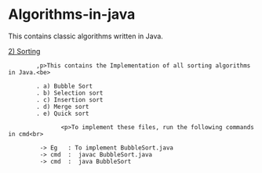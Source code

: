 # Algorithms-in-java
This contains classic algorithms written in Java.

[2) Sorting](https://github.com/lokeshkarra/Algorithms-in-java/tree/e6b2953916f7ebc74956da641f393ee3c8f5596d/Sorting)

            ,p>This contains the Implementation of all sorting algorithms in Java.<be>

            . a) Bubble Sort
            . b) Selection sort
            . c) Insertion sort
            . d) Merge sort
            . e) Quick sort
            
                   <p>To implement these files, run the following commands in cmd<br>
            
             -> Eg   : To implement BubbleSort.java
             -> cmd  :  javac BubbleSort.java
             -> cmd  :  java BubbleSort






